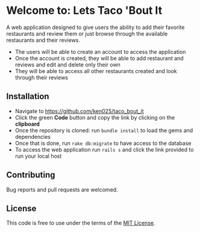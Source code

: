 # Welcome to: Lets Taco 'Bout It
A web application designed to give users the ability to add their favorite restaurants and review them or just browse through the available restaurants and their reviews. 

- The users will be able to create an account to access the application 
- Once the account is created, they will be able to add restaurant and reviews and edit and delete only their own
- They will be able to access all other restaurants created and look through their reviews

## Installation

  - Navigate to https://github.com/ken025/taco_bout_it
  - Click the green **Code** button and copy the link by clicking on the **clipboard**
  - Once the repository is cloned: run `bundle install` to load the gems and dependencies
  - Once that is done, run `rake db:migrate` to have access to the database
  - To access the web application run `rails s` and click the link provided to run your local host

## Contributing

Bug reports and pull requests are welcomed.

## License
This code is free to use under the terms of the [MIT License](https://opensource.org/licenses/MIT).